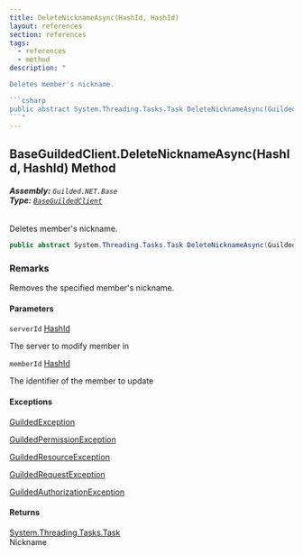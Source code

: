 ```yaml
---
title: DeleteNicknameAsync(HashId, HashId)
layout: references
section: references
tags:
  - references
  - method
description: "

Deletes member's nickname.

```csharp
public abstract System.Threading.Tasks.Task DeleteNicknameAsync(Guilded.NET.Base.HashId serverId, Guilded.NET.Base.HashId memberId);
```"
---
```


## BaseGuildedClient.DeleteNicknameAsync(HashId, HashId) Method
###### **Assembly:** `Guilded.NET.Base`<br/>**Type:** [`BaseGuildedClient`](BaseGuildedClient 'Guilded.NET.Base.BaseGuildedClient')

Deletes member's nickname.

```csharp
public abstract System.Threading.Tasks.Task DeleteNicknameAsync(Guilded.NET.Base.HashId serverId, Guilded.NET.Base.HashId memberId);
```

### Remarks
  
Removes the specified member's nickname.
#### Parameters

<a name='Guilded.NET.Base.BaseGuildedClient.DeleteNicknameAsync(Guilded.NET.Base.HashId,Guilded.NET.Base.HashId).serverId'></a>

`serverId` [HashId](HashId 'Guilded.NET.Base.HashId')

The server to modify member in

<a name='Guilded.NET.Base.BaseGuildedClient.DeleteNicknameAsync(Guilded.NET.Base.HashId,Guilded.NET.Base.HashId).memberId'></a>

`memberId` [HashId](HashId 'Guilded.NET.Base.HashId')

The identifier of the member to update

#### Exceptions

[GuildedException](GuildedException 'Guilded.NET.Base.GuildedException')

[GuildedPermissionException](GuildedPermissionException 'Guilded.NET.Base.GuildedPermissionException')

[GuildedResourceException](GuildedResourceException 'Guilded.NET.Base.GuildedResourceException')

[GuildedRequestException](GuildedRequestException 'Guilded.NET.Base.GuildedRequestException')

[GuildedAuthorizationException](GuildedAuthorizationException 'Guilded.NET.Base.GuildedAuthorizationException')

#### Returns
[System.Threading.Tasks.Task](https://docs.microsoft.com/en-us/dotnet/api/System.Threading.Tasks.Task 'System.Threading.Tasks.Task')  
Nickname